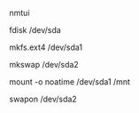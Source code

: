 nmtui

fdisk /dev/sda

mkfs.ext4 /dev/sda1

mkswap /dev/sda2

mount -o noatime /dev/sda1 /mnt

swapon /dev/sda2
